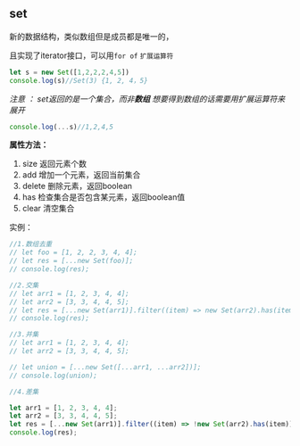 ## set

新的数据结构，类似数组但是成员都是唯一的，

且实现了iterator接口，可以用`for of` `扩展运算符` 

```js
let s = new Set([1,2,2,2,4,5])
console.log(s)//Set(3) {1, 2, 4，5}
```

*注意 ： set返回的是一个集合，而非**数组** 想要得到数组的话需要用扩展运算符来展开*

```js
console.log(...s)//1,2,4,5
```



**属性方法：**

1. size 返回元素个数
2. add 增加一个元素，返回当前集合
3. delete 删除元素，返回boolean
4. has 检查集合是否包含某元素，返回boolean值
5. clear 清空集合



实例：

```js
//1.数组去重
// let foo = [1, 2, 2, 3, 4, 4];
// let res = [...new Set(foo)];
// console.log(res);

//2.交集
// let arr1 = [1, 2, 3, 4, 4];
// let arr2 = [3, 3, 4, 4, 5];
// let res = [...new Set(arr1)].filter((item) => new Set(arr2).has(item));
// console.log(res);

//3.并集
// let arr1 = [1, 2, 3, 4, 4];
// let arr2 = [3, 3, 4, 4, 5];

// let union = [...new Set([...arr1, ...arr2])];
// console.log(union);

//4.差集

let arr1 = [1, 2, 3, 4, 4];
let arr2 = [3, 3, 4, 4, 5];
let res = [...new Set(arr1)].filter((item) => !new Set(arr2).has(item));
console.log(res);

```


